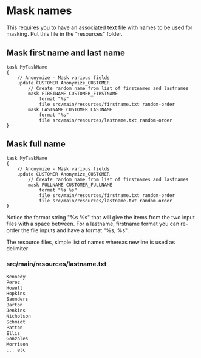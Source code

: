 # Mask names

This requires you to have an associated text file with names to be used for masking. Put this file in the "resources" folder.

## Mask first name and last name

```ano
task MyTaskName
{
    // Anonymize - Mask various fields
    update CUSTOMER Anonymize_CUSTOMER
        // Create random name from list of firstnames and lastnames
        mask FIRSTNAME CUSTOMER_FIRSTNAME
            format "%s"
            file src/main/resources/firstname.txt random-order
        mask LASTNAME CUSTOMER_LASTNAME
            format "%s"
            file src/main/resources/lastname.txt random-order
}
```

## Mask full name

```ano
task MyTaskName
{
    // Anonymize - Mask various fields
    update CUSTOMER Anonymize_CUSTOMER
        // Create random name from list of firstnames and lastnames
        mask FULLNAME CUSTOMER_FULLNAME
            format "%s %s"
            file src/main/resources/firstname.txt random-order
            file src/main/resources/lastname.txt random-order
}
```

Notice the format string "%s %s" that will give the items from the two input files with a space between. For a lastname, firstname format you can re-order the file inputs and have a format "%s, %s".

The resource files, simple list of names whereas newline is used as delimiter

### src/main/resources/lastname.txt

```txt
Kennedy
Perez
Howell
Hopkins
Saunders
Barton
Jenkins
Nicholson
Schmidt
Patton
Ellis
Gonzales
Morrison
... etc
```
